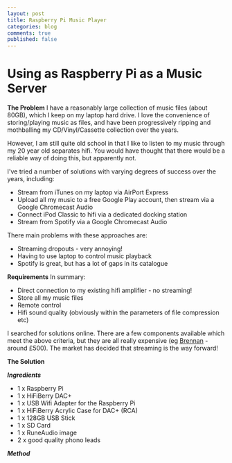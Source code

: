 ```yaml
---
layout: post
title: Raspberry Pi Music Player
categories: blog
comments: true
published: false
---
```


# Using as Raspberry Pi as a Music Server

**The Problem**
I have a reasonably large collection of music files (about 80GB), which I keep on my laptop hard drive. I love the convenience of storing/playing music as files, and have been progressively ripping and mothballing my CD/Vinyl/Cassette collection over the years. 

However, I am still quite old school in that I like to listen to my music through my 20 year old separates hifi. You would have thought that there would be a reliable way of doing this, but apparently not.

I've tried a number of solutions with varying degrees of success over the years, including:

* Stream from iTunes on my laptop via AirPort Express
* Upload all my music to a free Google Play account, then stream via a Google Chromecast Audio
* Connect iPod Classic to hifi via a dedicated docking station
* Stream from Spotify via a Google Chromecast Audio

There main problems with these approaches are:
* Streaming dropouts - very annoying!
* Having to use laptop to control music playback
* Spotify is great, but has a lot of gaps in its catalogue

**Requirements**
In summary:
* Direct connection to my existing hifi amplifier - no streaming!
* Store all my music files
* Remote control
* Hifi sound quality (obviously within the parameters of file compression etc)

I searched for solutions online. There are a few components available which meet the above criteria, but they are all really expensive (eg [Brennan](http://www.brennan.co.uk/units) - around £500). The market has decided that streaming is the way forward!

**The Solution**


***Ingredients***
* 1 x Raspberry Pi
* 1 x HiFiBerry DAC+
* 1 x USB Wifi Adapter for the Raspberry Pi
* 1 x HiFiBerry Acrylic Case for DAC+ (RCA)
* 1 x 128GB USB Stick
* 1 x SD Card
* 1 x RuneAudio image
* 2 x good quality phono leads

***Method***
